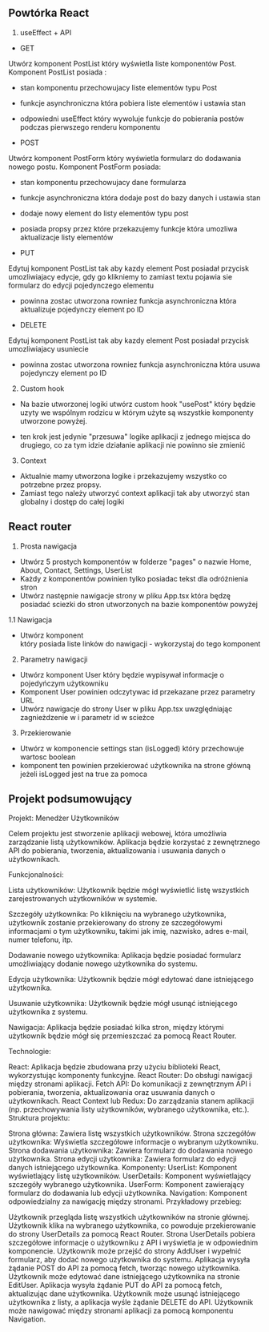 ## Powtórka React

1. useEffect + API

- GET

Utwórz komponent PostList który wyświetla liste komponentów Post.
Komponent PostList posiada :
- stan komponentu przechowujacy liste elementów typu Post
- funkcje asynchroniczna która pobiera liste elementów i ustawia stan
- odpowiedni useEffect który wywoluje funkcje do pobierania postów podczas pierwszego renderu komponentu

- POST

Utwórz komponent PostForm który wyświetla formularz do dodawania nowego postu.
Komponent PostForm posiada:
- stan komponentu przechowujacy dane formularza
- funkcje asynchroniczna która dodaje post do bazy danych i ustawia stan
- dodaje nowy element do listy elementów typu post
- posiada propsy przez które przekazujemy funkcje która umozliwa aktualizacje listy elementów

- PUT

Edytuj komponent PostList tak aby kazdy element Post posiadał przycisk umozliwiajacy edycje,
gdy go klikniemy to zamiast textu pojawia sie formularz do edycji pojedynczego elementu
- powinna zostac utworzona rowniez funkcja asynchroniczna która aktualizuje pojedynczy element po ID

- DELETE

Edytuj komponent PostList tak aby kazdy element Post posiadał przycisk umozliwiajacy usuniecie
- powinna zostac utworzona rowniez funkcja asynchroniczna która usuwa pojedynczy element po ID

2. Custom hook

- Na bazie utworzonej logiki utwórz custom hook "usePost" który będzie uzyty we wspólnym rodzicu w którym użyte są wszystkie komponenty utworzone powyżej.

- ten krok jest jedynie "przesuwa" logike aplikacji z jednego miejsca do drugiego, co za tym idzie działanie aplikacji nie powinno sie zmienić

3. Context

- Aktualnie mamy utworzona logike i przekazujemy wszystko co potrzebne przez propsy.
- Zamiast tego należy utworzyć context aplikacji tak aby utworzyć stan globalny i dostęp do całej logiki


## React router

1. Prosta nawigacja

- Utwórz 5 prostych komponentów w folderze "pages" o nazwie Home, About, Contact, Settings, UserList
- Każdy z komponentów powinien tylko posiadac tekst dla odróżnienia stron
- Utwórz następnie nawigacje strony w pliku App.tsx która będzę posiadać sciezki do stron utworzonych na bazie komponentów powyżej

1.1 Nawigacja
 
- Utwórz komponent <Nav> który posiada liste linków do nawigacji - wykorzystaj do tego komponent <NavLink>

2. Parametry nawigacji

- Utwórz komponent User który będzie wypisywał informacje o pojedyńczym użytkowniku
- Komponent User powinien odczytywac id przekazane przez parametry URL
- Utwórz nawigacje do strony User w pliku App.tsx uwzględniając zagnieżdzenie w <Router> i parametr id w scieżce

3. Przekierowanie 

- Utwórz w komponencie settings stan (isLogged) który przechowuje wartosc boolean
- komponent ten powinien przekierować użytkownika na strone główną jeżeli isLogged jest na true za pomoca <Navigate to="/" replace>



## Projekt podsumowujący

Projekt: Menedżer Użytkowników

Celem projektu jest stworzenie aplikacji webowej, która umożliwia zarządzanie listą użytkowników. Aplikacja będzie korzystać z zewnętrznego API do pobierania, tworzenia, aktualizowania i usuwania danych o użytkownikach.

Funkcjonalności:

Lista użytkowników: Użytkownik będzie mógł wyświetlić listę wszystkich zarejestrowanych użytkowników w systemie.

Szczegóły użytkownika: Po kliknięciu na wybranego użytkownika, użytkownik zostanie przekierowany do strony ze szczegółowymi informacjami o tym użytkowniku, takimi jak imię, nazwisko, adres e-mail, numer telefonu, itp.

Dodawanie nowego użytkownika: Aplikacja będzie posiadać formularz umożliwiający dodanie nowego użytkownika do systemu.

Edycja użytkownika: Użytkownik będzie mógł edytować dane istniejącego użytkownika.

Usuwanie użytkownika: Użytkownik będzie mógł usunąć istniejącego użytkownika z systemu.

Nawigacja: Aplikacja będzie posiadać kilka stron, między którymi użytkownik będzie mógł się przemieszczać za pomocą React Router.

Technologie:

React: Aplikacja będzie zbudowana przy użyciu biblioteki React, wykorzystując komponenty funkcyjne.
React Router: Do obsługi nawigacji między stronami aplikacji.
Fetch API: Do komunikacji z zewnętrznym API i pobierania, tworzenia, aktualizowania oraz usuwania danych o użytkownikach.
React Context lub Redux: Do zarządzania stanem aplikacji (np. przechowywania listy użytkowników, wybranego użytkownika, etc.).
Struktura projektu:

Strona główna: Zawiera listę wszystkich użytkowników.
Strona szczegółów użytkownika: Wyświetla szczegółowe informacje o wybranym użytkowniku.
Strona dodawania użytkownika: Zawiera formularz do dodawania nowego użytkownika.
Strona edycji użytkownika: Zawiera formularz do edycji danych istniejącego użytkownika.
Komponenty:
UserList: Komponent wyświetlający listę użytkowników.
UserDetails: Komponent wyświetlający szczegóły wybranego użytkownika.
UserForm: Komponent zawierający formularz do dodawania lub edycji użytkownika.
Navigation: Komponent odpowiedzialny za nawigację między stronami.
Przykładowy przebieg:

Użytkownik przegląda listę wszystkich użytkowników na stronie głównej.
Użytkownik klika na wybranego użytkownika, co powoduje przekierowanie do strony UserDetails za pomocą React Router.
Strona UserDetails pobiera szczegółowe informacje o użytkowniku z API i wyświetla je w odpowiednim komponencie.
Użytkownik może przejść do strony AddUser i wypełnić formularz, aby dodać nowego użytkownika do systemu.
Aplikacja wysyła żądanie POST do API za pomocą fetch, tworząc nowego użytkownika.
Użytkownik może edytować dane istniejącego użytkownika na stronie EditUser.
Aplikacja wysyła żądanie PUT do API za pomocą fetch, aktualizując dane użytkownika.
Użytkownik może usunąć istniejącego użytkownika z listy, a aplikacja wyśle żądanie DELETE do API.
Użytkownik może nawigować między stronami aplikacji za pomocą komponentu Navigation.